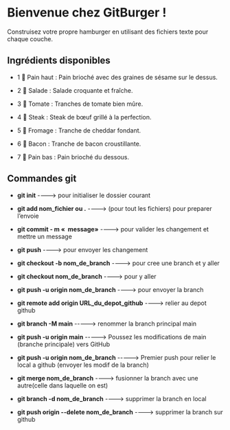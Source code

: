 # Bienvenue chez GitBurger !

Construisez votre propre hamburger en utilisant des fichiers texte pour chaque couche.

## Ingrédients disponibles

- 1 🥯 Pain haut : Pain brioché avec des graines de sésame sur le dessus.

- 2 🥬 Salade : Salade croquante et fraîche.

- 3 🍅 Tomate : Tranches de tomate bien mûre.

- 4 🥩 Steak : Steak de bœuf grillé à la perfection.

- 5 🧀 Fromage : Tranche de cheddar fondant.

- 6 🥓 Bacon : Tranche de bacon croustillante.

- 7 🍞 Pain bas : Pain brioché du dessous.

## Commandes git

- **git init** ----> pour initialiser le dossier courant

- **git add nom_fichier ou .** ----> (pour tout les fichiers) pour preparer l’envoie

- **git commit - m «  message»** ----> pour valider les changement et mettre un message

- **git push** ----> pour envoyer les changement

- **git checkout -b nom_de_branch** ----> pour cree une branch et y aller

- **git checkout nom_de_branch** ----> pour y aller

- **git push -u origin nom_de_branch** ----> pour envoyer la branch

- **git remote add origin URL_du_depot_github** ----> relier au depot github

- **git branch -M main** -----> renommer la branch principal main

- **git push -u origin main** -----> Poussez les modifications de main (branche principale) vers GitHub

- **git push -u origin nom_de_branch** -----> Premier push pour relier le local a github (envoyer les modif de la branch)

- **git merge nom_de_branch** ----> fusionner la branch avec une autre(celle dans laquelle on est)

- **git branch -d nom_de_branch** ----> supprimer la branch en local

- **git push origin --delete nom_de_branch** ----> supprimer la branch sur github
